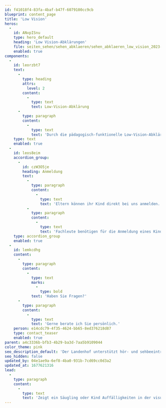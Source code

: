 ```yaml
---
id: f41018f4-83fa-4baf-b47f-6079100cc9cb
blueprint: content_page
title: 'Low Vision'
heros:
  -
    id: ANvpISnu
    type: hero_default
    heading: 'Low Vision-Abklärungen'
    file: seiten_sehen/sehen_abklaeren/sehen_abklaeren_low_vision_2023-02.jpg
    enabled: true
components:
  -
    id: leorzbt7
    text:
      -
        type: heading
        attrs:
          level: 2
        content:
          -
            type: text
            text: Low-Vision-Abklärung
      -
        type: paragraph
        content:
          -
            type: text
            text: 'Durch die pädagogisch-funktionelle Low-Vision-Abklärung werden die Sehentwicklung und das Sehverhalten des Kindes geprüft. Ausserdem werden sein allgemeiner Entwicklungsstand, sein Entwicklungspotenzial und seine besonderen Stärken miteinbezogen. Weiter wird der Bedarf nach Hilfsmitteln, einer optimalen Beleuchtungsgestaltung und das Beiziehen anderer Fachleute geklärt.'
    type: text
    enabled: true
  -
    id: leos8eim
    accordion_group:
      -
        id: czW3O5je
        heading: Anmeldung
        text:
          -
            type: paragraph
            content:
              -
                type: text
                text: 'Eltern können ihr Kind direkt bei uns anmelden. '
          -
            type: paragraph
            content:
              -
                type: text
                text: 'Fachleute benötigen für die Anmeldung eines Kindes das Einverständnis der Eltern.'
    type: accordion_group
    enabled: true
  -
    id: lemkcdhg
    content:
      -
        type: paragraph
        content:
          -
            type: text
            marks:
              -
                type: bold
            text: 'Haben Sie Fragen?'
      -
        type: paragraph
        content:
          -
            type: text
            text: 'Gerne berate ich Sie persönlich.'
    person: e14cdc79-4f35-4624-bb65-8ed376218d87
    type: contact_teaser
    enabled: true
parent: a4c3336b-bfb3-4b29-ba3d-7aa5b9109044
color_theme: pink
seo_description_default: 'Der Landenhof unterstützt hör- und sehbeeinträchtigte Kinder & Jugendliche in ihrem selbstbestimmten Leben durch Förderung ihrer Fähigkeiten & Entwicklung'
seo_hidden: false
updated_by: 04e1ae9a-6ef8-4ba0-931b-7cd69cc0d3a2
updated_at: 1677621316
lead:
  -
    type: paragraph
    content:
      -
        type: text
        text: 'Zeigt ein Säugling oder Kind Auffälligkeiten in der visuellen Entwicklung oder Wahrnehmung, klären wir ab, ob eine Sehbeeinträchtigung (Low Vision) oder eine zerebrale visuelle Wahrnehmungsstörung (CVI) vorliegt.'
---
```


